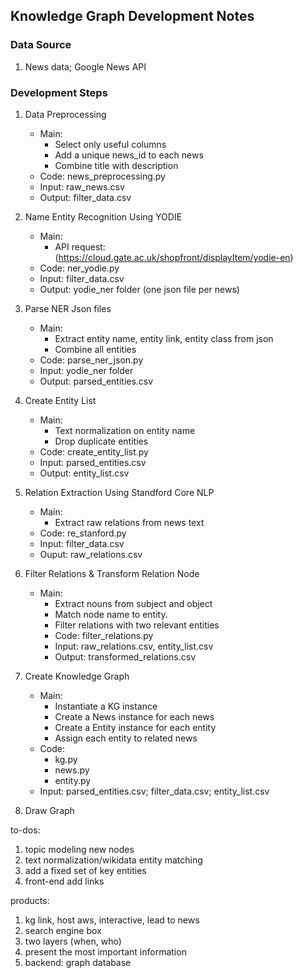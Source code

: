 ## Knowledge Graph Development Notes

### Data Source

1. News data; Google News API

### Development Steps

1. Data Preprocessing

    - Main:
      - Select only useful columns
      - Add a unique news_id to each news
      - Combine title with description
    - Code: news_preprocessing.py
    - Input: raw_news.csv
    - Output: filter_data.csv

2. Name Entity Recognition Using YODIE

    - Main:
      - API request: (https://cloud.gate.ac.uk/shopfront/displayItem/yodie-en)
    - Code: ner_yodie.py
    - Input: filter_data.csv
    - Output: yodie_ner folder (one json file per news)

3. Parse NER Json files

    - Main:
      - Extract entity name, entity link, entity class from json
      - Combine all entities
    - Code: parse_ner_json.py
    - Input: yodie_ner folder
    - Output: parsed_entities.csv

4. Create Entity List

    - Main:
      - Text normalization on entity name
      - Drop duplicate entities
    - Code: create_entity_list.py
    - Input: parsed_entities.csv
    - Output: entity_list.csv
   
5. Relation Extraction Using Standford Core NLP

    - Main:
      - Extract raw relations from news text
    - Code: re_stanford.py
    - Input: filter_data.csv
    - Ouput: raw_relations.csv
   
6. Filter Relations & Transform Relation Node
  
    - Main:
      - Extract nouns from subject and object
      - Match node name to entity.
      - Filter relations with two relevant entities
      - Code: filter_relations.py
      - Input: raw_relations.csv, entity_list.csv
      - Output: transformed_relations.csv

7. Create Knowledge Graph

    - Main:
      - Instantiate a KG instance
      - Create a News instance for each news
      - Create a Entity instance for each entity
      - Assign each entity to related news
    - Code:
      - kg.py
      - news.py
      - entity.py
    - Input: parsed_entities.csv; filter_data.csv; entity_list.csv

8.  Draw Graph


to-dos:

1. topic modeling new nodes
1. text normalization/wikidata entity matching
2. add a fixed set of key entities
3. front-end add links

products:

1. kg link, host aws, interactive, lead to news
2. search engine box
3. two layers (when, who)
4. present the most important information
5. backend: graph database